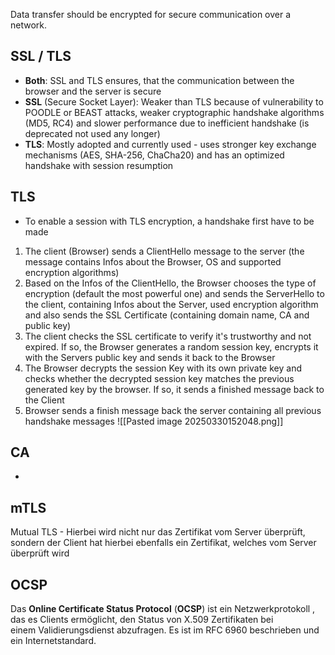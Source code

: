 Data transfer should be encrypted for secure communication over a network. 
## SSL / TLS
- **Both**: SSL and TLS ensures, that the communication between the browser and the server is secure 
- **SSL** (Secure Socket Layer): Weaker than TLS because of vulnerability to POODLE or BEAST attacks, weaker cryptographic handshake algorithms (MD5, RC4) and slower performance due to inefficient handshake (is deprecated not used any longer)
- **TLS**: Mostly adopted and currently used - uses stronger key exchange mechanisms (AES, SHA-256, ChaCha20) and has an optimized handshake with session resumption

## TLS
- To enable a session with TLS encryption, a handshake first have to be made
1. The client (Browser) sends a ClientHello message to the server (the message contains Infos about the Browser, OS and supported encryption algorithms)
2. Based on the Infos of the ClientHello, the Browser chooses the type of encryption (default the most powerful one) and sends the ServerHello to the client, containing Infos about the Server, used encryption algorithm and also sends the SSL Certificate (containing domain name, CA and public key)
3. The client checks the SSL certificate to verify it's trustworthy and not expired. If so, the Browser generates a random session key, encrypts it with the Servers public key and sends it back to the Browser 
4. The Browser decrypts the session Key with its own private key and checks whether the decrypted session key matches the  previous generated key by the browser. If so, it sends a finished message back to the Client 
5. Browser sends a finish message back the server containing all previous handshake messages
![[Pasted image 20250330152048.png]]
## CA
- 
## mTLS
Mutual TLS - Hierbei wird nicht nur das Zertifikat vom Server überprüft, sondern der Client hat hierbei ebenfalls ein Zertifikat, welches vom Server überprüft wird

## OCSP
Das **Online Certificate Status Protocol** (**OCSP**) ist ein Netzwerkprotokoll , das es Clients ermöglicht, den Status von X.509 Zertifikaten bei einem Validierungsdienst abzufragen. Es ist im RFC 6960 beschrieben und ein Internetstandard.